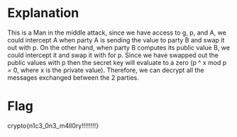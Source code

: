 # Explanation
This is a Man in the middle attack, since we have access to g, p, and A, we could intercept A when party A is sending the value to party B and swap it out with p. On the other hand, when party B computes
its public value B, we could intercept it and swap it with for p. Since we have swapped out the public values with p then the secret key will evaluate to a zero (p ^ x mod p = 0, where x is the private value). Therefore, we can decrypt all the messages exchanged between the 2 parties.

# Flag
crypto{n1c3_0n3_m4ll0ry!!!!!!!!}